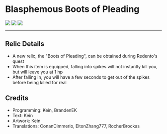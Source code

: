 # Blasphemous Boots of Pleading

<div>
  <img src="https://img.shields.io/github/v/release/BrandenEK/Blasphemous.BootsOfPleading?style=for-the-badge">
  <img src="https://img.shields.io/github/last-commit/BrandenEK/Blasphemous.BootsOfPleading?color=important&style=for-the-badge">
  <img src="https://img.shields.io/github/downloads/BrandenEK/Blasphemous.BootsOfPleading/total?color=success&style=for-the-badge">
</div>

---

## Relic Details

- A new relic, the "Boots of Pleading", can be obtained during Redento's quest
- When this item is equipped, falling into spikes will not instantly kill you, but will leave you at 1 hp
- After falling in, you will have a few seconds to get out of the spikes before being killed for real

## Credits

- Programming: Kein, BrandenEK
- Text: Kein
- Artwork: Kein
- Translations: ConanCimmerio, EltonZhang777, RocherBrockas

